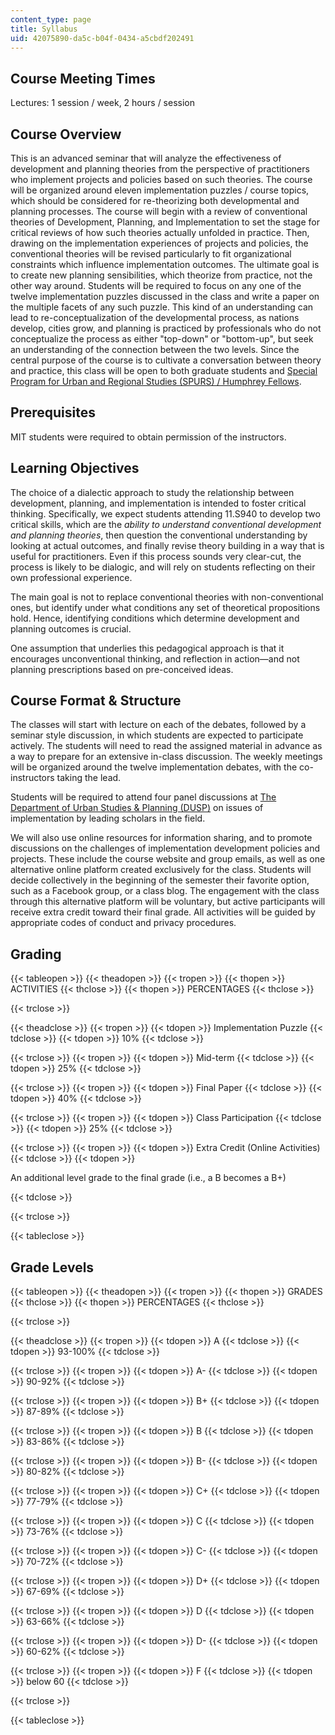 ```yaml
---
content_type: page
title: Syllabus
uid: 42075890-da5c-b04f-0434-a5cbdf202491
---
```


Course Meeting Times
--------------------

Lectures: 1 session / week, 2 hours / session

Course Overview
---------------

This is an advanced seminar that will analyze the effectiveness of development and planning theories from the perspective of practitioners who implement projects and policies based on such theories. The course will be organized around eleven implementation puzzles / course topics, which should be considered for re-theorizing both developmental and planning processes. The course will begin with a review of conventional theories of Development, Planning, and Implementation to set the stage for critical reviews of how such theories actually unfolded in practice. Then, drawing on the implementation experiences of projects and policies, the conventional theories will be revised particularly to fit organizational constraints which influence implementation outcomes. The ultimate goal is to create new planning sensibilities, which theorize from practice, not the other way around. Students will be required to focus on any one of the twelve implementation puzzles discussed in the class and write a paper on the multiple facets of any such puzzle. This kind of an understanding can lead to re-conceptualization of the developmental process, as nations develop, cities grow, and planning is practiced by professionals who do not conceptualize the process as either "top-down" or "bottom-up", but seek an understanding of the connection between the two levels. Since the central purpose of the course is to cultivate a conversation between theory and practice, this class will be open to both graduate students and [Special Program for Urban and Regional Studies (SPURS) / Humphrey Fellows](http://spurs.mit.edu/).

Prerequisites
-------------

MIT students were required to obtain permission of the instructors.

Learning Objectives
-------------------

The choice of a dialectic approach to study the relationship between development, planning, and implementation is intended to foster critical thinking. Specifically, we expect students attending 11.S940 to develop two critical skills, which are the _ability to understand conventional development and planning theories_, then question the conventional understanding by looking at actual outcomes, and finally revise theory building in a way that is useful for practitioners. Even if this process sounds very clear-cut, the process is likely to be dialogic, and will rely on students reflecting on their own professional experience.

The main goal is not to replace conventional theories with non-conventional ones, but identify under what conditions any set of theoretical propositions hold. Hence, identifying conditions which determine development and planning outcomes is crucial.

One assumption that underlies this pedagogical approach is that it encourages unconventional thinking, and reflection in action—and not planning prescriptions based on pre-conceived ideas.

Course Format & Structure
-------------------------

The classes will start with lecture on each of the debates, followed by a seminar style discussion, in which students are expected to participate actively. The students will need to read the assigned material in advance as a way to prepare for an extensive in-class discussion. The weekly meetings will be organized around the twelve implementation debates, with the co-instructors taking the lead.

Students will be required to attend four panel discussions at [The Department of Urban Studies & Planning (DUSP)](https://dusp.mit.edu/) on issues of implementation by leading scholars in the field.

We will also use online resources for information sharing, and to promote discussions on the challenges of implementation development policies and projects. These include the course website and group emails, as well as one alternative online platform created exclusively for the class. Students will decide collectively in the beginning of the semester their favorite option, such as a Facebook group, or a class blog. The engagement with the class through this alternative platform will be voluntary, but active participants will receive extra credit toward their final grade. All activities will be guided by appropriate codes of conduct and privacy procedures.

Grading
-------

{{< tableopen >}}
{{< theadopen >}}
{{< tropen >}}
{{< thopen >}}
ACTIVITIES
{{< thclose >}}
{{< thopen >}}
PERCENTAGES
{{< thclose >}}

{{< trclose >}}

{{< theadclose >}}
{{< tropen >}}
{{< tdopen >}}
Implementation Puzzle
{{< tdclose >}}
{{< tdopen >}}
10%
{{< tdclose >}}

{{< trclose >}}
{{< tropen >}}
{{< tdopen >}}
Mid-term
{{< tdclose >}}
{{< tdopen >}}
25%
{{< tdclose >}}

{{< trclose >}}
{{< tropen >}}
{{< tdopen >}}
Final Paper
{{< tdclose >}}
{{< tdopen >}}
40%
{{< tdclose >}}

{{< trclose >}}
{{< tropen >}}
{{< tdopen >}}
Class Participation
{{< tdclose >}}
{{< tdopen >}}
25%
{{< tdclose >}}

{{< trclose >}}
{{< tropen >}}
{{< tdopen >}}
Extra Credit (Online Activities)
{{< tdclose >}}
{{< tdopen >}}


An additional level grade to the final grade (i.e., a B becomes a B+)


{{< tdclose >}}

{{< trclose >}}

{{< tableclose >}}

Grade Levels
------------

{{< tableopen >}}
{{< theadopen >}}
{{< tropen >}}
{{< thopen >}}
GRADES
{{< thclose >}}
{{< thopen >}}
PERCENTAGES
{{< thclose >}}

{{< trclose >}}

{{< theadclose >}}
{{< tropen >}}
{{< tdopen >}}
A
{{< tdclose >}}
{{< tdopen >}}
93-100%
{{< tdclose >}}

{{< trclose >}}
{{< tropen >}}
{{< tdopen >}}
A-
{{< tdclose >}}
{{< tdopen >}}
90-92%
{{< tdclose >}}

{{< trclose >}}
{{< tropen >}}
{{< tdopen >}}
B+
{{< tdclose >}}
{{< tdopen >}}
87-89%
{{< tdclose >}}

{{< trclose >}}
{{< tropen >}}
{{< tdopen >}}
B
{{< tdclose >}}
{{< tdopen >}}
83-86%
{{< tdclose >}}

{{< trclose >}}
{{< tropen >}}
{{< tdopen >}}
B-
{{< tdclose >}}
{{< tdopen >}}
80-82%
{{< tdclose >}}

{{< trclose >}}
{{< tropen >}}
{{< tdopen >}}
C+
{{< tdclose >}}
{{< tdopen >}}
77-79%
{{< tdclose >}}

{{< trclose >}}
{{< tropen >}}
{{< tdopen >}}
C
{{< tdclose >}}
{{< tdopen >}}
73-76%
{{< tdclose >}}

{{< trclose >}}
{{< tropen >}}
{{< tdopen >}}
C-
{{< tdclose >}}
{{< tdopen >}}
70-72%
{{< tdclose >}}

{{< trclose >}}
{{< tropen >}}
{{< tdopen >}}
D+
{{< tdclose >}}
{{< tdopen >}}
67-69%
{{< tdclose >}}

{{< trclose >}}
{{< tropen >}}
{{< tdopen >}}
D
{{< tdclose >}}
{{< tdopen >}}
63-66%
{{< tdclose >}}

{{< trclose >}}
{{< tropen >}}
{{< tdopen >}}
D-
{{< tdclose >}}
{{< tdopen >}}
60-62%
{{< tdclose >}}

{{< trclose >}}
{{< tropen >}}
{{< tdopen >}}
F
{{< tdclose >}}
{{< tdopen >}}
below 60
{{< tdclose >}}

{{< trclose >}}

{{< tableclose >}}
